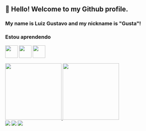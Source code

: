 ## 👋 Hello! Welcome to my Github profile.
### My name is Luiz Gustavo and my nickname is "Gusta"!


### Estou aprendendo

<img src="https://logodownload.org/wp-content/uploads/2022/04/javascript-logo-0.png"
width="40" height="40"/> <img src="https://cdn.pixabay.com/photo/2017/08/05/11/16/logo-2582747_960_720.png" width="40" height="40"/>
<img src="[https://icon-library.com/images/html5-icon/html5-icon-14.jpg](https://w7.pngwing.com/pngs/307/421/png-transparent-node-js-javascript-web-server-scalable-graphics-chrome-v8-vue-js-angle-text-logo.png)" width="40" height="40"/>
<div>
<a href="https://github.com/Lgusta20">
<img height="180em" src="https://github-readme-stats.vercel.app/api/top-langs/?username=Lgusta20&layout=compact&langs_count=7&theme=dark"/>
<img height="180em" src="https://github-readme-stats.vercel.app/api?username=Lgusta20&show_icons=true&theme=dark&include_all_commits=true&count_private=true"/>
</div>
  <div>
<a href="https://youtube.com/@gustaffx8463?si=EnSIkaIECMiOmarE" target="_blank"><img src="https://img.shields.io/badge/YouTube-FF0000?style=for-the-badge&logo=youtube&logoColor=white" target="_blank"></a>
<a href="https://instagram.com/lgusta44_" target="_blank"><img src="https://img.shields.io/badge/-Instagram-%23E4405F?style=for-the-badge&logo=instagram&logoColor=white" target="_blank"></a>
<a href="https://www.twitch.tv/gustazz44_" target="_blank"><img src="https://img.shields.io/badge/Twitch-9146FF?style=for-the-badge&logo=twitch&logoColor=white" target="_blank"></a>

